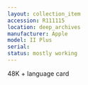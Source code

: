 ```yaml
---
layout: collection_item
accession: R111115
location: deep_archives
manufacturer: Apple
model: II Plus
serial: 
status: mostly working
---
```


48K + language card
